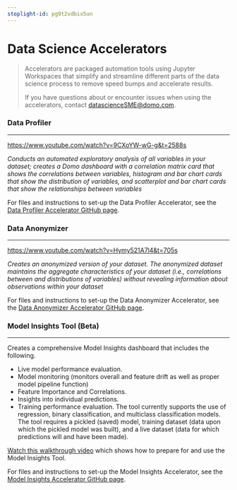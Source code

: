 ```yaml
---
stoplight-id: pg9t2vdbix5un
---
```


# Data Science Accelerators
<!-- theme: info -->

> Accelerators are packaged automation tools using Jupyter Workspaces that simplify and streamline different parts of the data science process to remove speed bumps and accelerate results.
>
> If you have questions about or encounter issues when using the accelerators, contact datascienceSME@domo.com.


### Data Profiler
---
https://www.youtube.com/watch?v=9CXoYW-wG-g&t=2588s

*Conducts an automated exploratory analysis of all variables in your dataset; creates a Domo dashboard with a correlation matrix card that shows the correlations between variables, histogram and bar chart cards that show the distribution of variables, and scatterplot and bar chart cards that show the relationships between variables* 

For files and instructions to set-up the Data Profiler Accelerator, see the [Data Profiler Accelerator GitHub page](https://github.com/domoinc/domo-data-science-resources/tree/main/data_science_accelerators/data_profiler). 


### Data Anonymizer
---
https://www.youtube.com/watch?v=Hymy521A7l4&t=705s

*Creates an anonymized version of your dataset. The anonymized dataset maintains the aggregate characteristics of your dataset (i.e., correlations between and distributions of variables) without revealing information about observations within your dataset*

For files and instructions to set-up the Data Anonymizer Accelerator, see the [Data Anonymizer Accelerator GitHub page](https://github.com/domoinc/domo-data-science-resources/tree/main/data_science_accelerators/data_anonymizer). 



### Model Insights Tool (Beta)
---
Creates a comprehensive Model Insights dashboard that includes the following.
- Live model performance evaluation.
- Model monitoring (monitors overall and feature drift as well as proper model pipeline function)
- Feature Importance and Correlations.
- Insights into individual predictions.
- Training performance evaluation.
The tool currently supports the use of regression, binary classification, and multiclass classification models.
  The tool requires a pickled (saved) model, training dataset (data upon which the pickled model was built), and a live dataset (data for which predictions will and have been made).

[Watch this walkthrough video](https://drive.google.com/file/d/1C7ssyocGBzC-ahXOCMODI8acta28yPHY/view) which shows how to prepare for and use the Model Insights Tool.

For files and instructions to set-up the Model Insights Accelerator, see the [Model Insights Accelerator GitHub page](https://github.com/domoinc/domo-data-science-resources/tree/main/data_science_accelerators/model_insights). 


